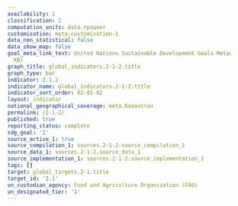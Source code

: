 ```yaml
---
availability: 1
classification: 2
computation_units: data.процент
customisation: meta.customisation-1
data_non_statistical: false
data_show_map: false
goal_meta_link_text: United Nations Sustainable Development Goals Metadata (PDF 426
  KB)
graph_title: global_indicators.2-1-2.title
graph_type: bar
indicator: 2.1.2
indicator_name: global_indicators.2-1-2.title
indicator_sort_order: 02-01-02
layout: indicator
national_geographical_coverage: meta.Казахстан
permalink: /2-1-2/
published: true
reporting_status: complete
sdg_goal: '2'
source_active_1: true
source_compilation_1: sources.2-1-2.source_compilation_1
source_data_1: sources.2-1-2.source_data_1
source_implementation_1: sources.2-1-2.source_implementation_1
tags: []
target: global_targets.2-1.title
target_id: '2.1'
un_custodian_agency: Food and Agriculture Organization (FAO)
un_designated_tier: '1'
---
```

